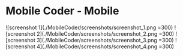 # Mobile Coder - Mobile

![screenshot 1](./MobileCoder/screenshots/screenshot_1.png =300)
![screenshot 2](./MobileCoder/screenshots/screenshot_2.png =300)
![screenshot 3](./MobileCoder/screenshots/screenshot_3.png =300)
![screenshot 4](./MobileCoder/screenshots/screenshot_4.png =300)
